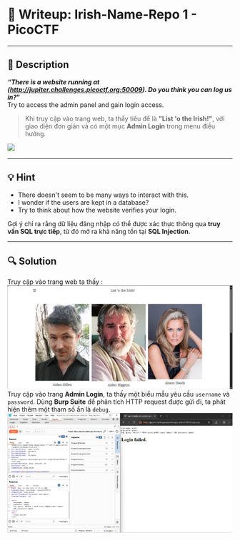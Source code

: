 # 🧠 Writeup: Irish-Name-Repo 1 - PicoCTF

---

## 📌 **Description**

**_“There is a website running at (http://jupiter.challenges.picoctf.org:50009). Do you think you can log us in?_”**  
Try to access the admin panel and gain login access.

> Khi truy cập vào trang web, ta thấy tiêu đề là **"List 'o the Irish!"**, với giao diện đơn giản và có một mục **Admin Login** trong menu điều hướng.

![](../img/irish-name-repo-1-home.png)

---

## 💡 **Hint**

- There doesn't seem to be many ways to interact with this.
- I wonder if the users are kept in a database?
- Try to think about how the website verifies your login.

Gợi ý chỉ ra rằng dữ liệu đăng nhập có thể được xác thực thông qua **truy vấn SQL trực tiếp**, từ đó mở ra khả năng tồn tại **SQL Injection**.

---

## 🔍 **Solution**
Truy cập vào trang web ta thấy :
![](../img/Irish-Name-Repo-1-menu.png)
Truy cập vào trang **Admin Login**, ta thấy một biểu mẫu yêu cầu `username` và `password`. Dùng **Burp Suite** để phân tích HTTP request được gửi đi, ta phát hiện thêm một tham số ẩn là `debug`.
![](../img/Irish-Name-Repo-1-test.png)
